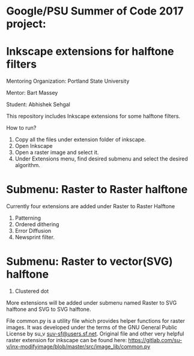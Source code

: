 # Google/PSU Summer of Code 2017 project:

# Inkscape extensions for halftone filters

Mentoring Organization: Portland State University

Mentor: Bart Massey

Student: Abhishek Sehgal

This repository includes Inkscape extensions for some halftone filters.

How to run?

1. Copy all the files under extension folder of inkscape. 
2. Open Inkscape
3. Open a raster image and select it.
4. Under Extensions menu, find desired submenu and select the desired algorithm.

# Submenu: Raster to Raster halftone 

Currently four extensions are added under Raster to Raster Halftone
1. Patterning
2. Ordered dithering
3. Error Diffusion
4. Newsprint filter.

# Submenu: Raster to vector(SVG) halftone

1. Clustered dot

More extensions will be added under submenu named Raster to SVG halftone and SVG to SVG halftone.

File common.py is a utility file which provides helper functions for raster images. It was developed under the terms of the GNU General Public License by su_v <suv-sf@users.sf.net>. Original file and other very helpful raster extension for inkscape can be found here: https://gitlab.com/su-v/inx-modifyimage/blob/master/src/image_lib/common.py




